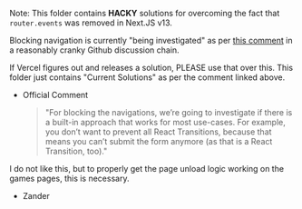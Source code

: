 Note: This folder contains **HACKY** solutions for overcoming the fact that `router.events` was removed in Next.JS v13.

Blocking navigation is currently "being investigated" as per [this comment](https://github.com/vercel/next.js/discussions/41934#discussioncomment-8996669) in a reasonably cranky Github discussion chain.

If Vercel figures out and releases a solution, PLEASE use that over this. This folder just contains "Current Solutions" as per the comment linked above.

-   Official Comment
    > "For blocking the navigations, we’re going to investigate if there is a built-in approach that works for most use-cases. For example, you don’t want to prevent all React Transitions, because that means you can’t submit the form anymore (as that is a React Transition, too)."

I do not like this, but to properly get the page unload logic working on the games pages, this is necessary.

-   Zander
